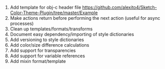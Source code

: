 1. Add template for obj-c header file https://github.com/alexito4/Sketch-Color-Theme-Plugin/tree/master/Example
1. Make actions return before performing the next action (useful for async processes)
1. Clean up templates/formats/transforms
1. Document easy dependency/importing of style dictionaries
1. Add versioning to style dictionaries
1. Add color/size difference calculations
1. Add support for transparencies
1. Add support for variable references
1. Add mixin format/template
